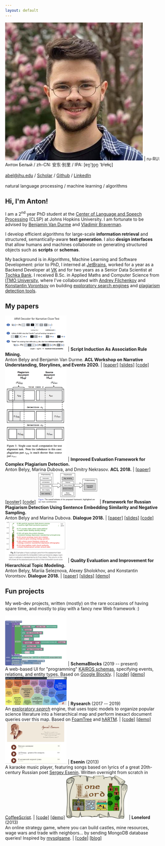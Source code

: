 ```yaml
---
layout: default
---
```


[<img class="profile-picture" src="img/about/anton_sq.jpg">](img/about/anton.jpg) | ru-RU: Антон Белый / zh-CN: 安东·别里 / IPA: [ɐn̪'t̪o̞n̪ 'bʲeɫɨç] <br><br> [abel@jhu.edu](mailto:abel@jhu.edu) / [Scholar](https://scholar.google.com/citations?user=okfWOCsAAAAJ) / [Github](https://github.com/AVBelyy/) / [LinkedIn](https://www.linkedin.com/in/anton-belyy-99704310b/) <br><br> natural language processing / machine learning / algorithms

## Hi, I'm Anton!
I am a 2<sup>nd</sup> year PhD student at the [Center of Language and Speech Processing](https://www.clsp.jhu.edu/) (CLSP) at Johns Hopkins University. I am fortunate to be advised by [Benjamin Van Durme](http://www.cs.jhu.edu/~vandurme/) and [Vladimir Braverman](http://www.cs.jhu.edu/~vova/).

I develop efficient algorithms for large-scale **information retrieval** and structured, semantically-aware **text generation**. I also **design interfaces** that allow humans and machines collaborate on generating structured objects such as **scripts** or **schemas**.        

My background is in Algorithms, Machine Learning and Software Development: prior to PhD, I interned at [JetBrains](https://www.jetbrains.com/), worked for a year as a Backend Developer at [VK](https://en.wikipedia.org/wiki/VK_(service)) and for two years as a Senior Data Scientist at [Tochka Bank](https://tochka.com/).
I received B.Sc. in Applied Maths and Computer Science from [ITMO University](https://en.itmo.ru/), where I've collaborated with [Andrey Filchenkov](https://scholar.google.ru/citations?user=ry63T9QAAAAJ&hl=en&oi=ao) and [Konstantin Vorontsov](https://scholar.google.ru/citations?user=KIW4fnsAAAAJ&hl=en&oi=ao) on building [exploratory search engines](https://github.com/AVBelyy/Rysearch) and [plagiarism detection tools](http://itmo.news/en/science/it/news/8440/).

## My papers

<img src="img/publications/si-as-arm.png" alt="SI as ARM screenshot" style="width: 200px"/> | **Script Induction As Association Rule Mining.** <br>Anton Belyy and Benjamin Van Durme. **ACL Workshop on Narrative Understanding, Storylines, and Events 2020.** | [[paper]](https://www.aclweb.org/anthology/2020.nuse-1.7/) [[slides]](https://slideslive.com/38929746/script-induction-as-association-rule-mining) [[code]](https://github.com/AVBelyy/arm-nachos)
<img src="img/publications/normplagdet.png" alt="Normplagdet screenshot" style="width: 200px"/> | **Improved Evaluation Framework for Complex Plagiarism Detection.** <br>Anton Belyy, Marina Dubova, and Dmitry Nekrasov. **ACL 2018.** | [[paper]](http://www.aclweb.org/anthology/P18-2026) [[poster]](http://anthology.aclweb.org/attachments/P18-2026.Poster.pdf) [[code]](https://github.com/AVBelyy/normplagdet)
<img src="img/publications/rusplagiarism.png" alt="Russian plagiarism detection screenshot" style="width: 200px"/> | **Framework for Russian Plagiarism Detection Using Sentence Embedding Similarity and Negative Sampling.** <br>Anton Belyy and Marina Dubova. **Dialogue 2018.** | [[paper]](http://www.dialog-21.ru/media/4289/belyyav_dubovama.pdf) [[slides]](http://www.dialog-21.ru/media/4351/belyy_dubova.pdf) [[code]](https://github.com/AVBelyy/hack-the-plag-2017) 
<img src="img/publications/hartm.png" alt="Hiearchical ARTM improvement screenshot" style="width: 200px"/> | **Quality Evaluation and Improvement for Hierarchical Topic Modeling.** <br>Anton Belyy, Mariia Seleznova, Alexey Sholokhov, and Konstantin Vorontsov. **Dialogue 2018.** | [[paper]](http://www.dialog-21.ru/media/4562/belyyavplusetal.pdf) [[slides]](http://www.dialog-21.ru/media/4352/belyy_seleznova.pdf) [[demo]](https://github.com/AVBelyy/Rysearch)

## Fun projects

My web-dev projects, written (mostly) on the rare occasions of having spare time, and mostly to play with a fancy new Web framework :)   

<img src="img/projects/schema-blocks.png" alt="schema-blocks screenshot" style="width: 200px"/> | **SchemaBlocks** (2019 -- present) <br> A web-based UI for "programming" [KAIROS schemas](https://www.darpa.mil/program/knowledge-directed-artificial-intelligence-reasoning-over-schemas), specifying events, relations, and entity types. Based on [Google Blockly](https://github.com/google/blockly). | [[code]](http://github.com/AVBelyy/SchemaBlocks) [[demo]](http://sb.retloko.org)
<img src="img/projects/rysearch.jpg" alt="rysearch screenshot" style="width: 200px"/> | **Rysearch** (2017 -- 2019) <br> An [explorato*ry* *search*](https://en.wikipedia.org/wiki/Exploratory_search) engine, that uses topic models to organize popular science literature into a hierarchical map and perform inexact document queries over this map. Based on [FoamTree](https://carrotsearch.com/foamtree/) and [hARTM](http://jmlda.org/papers/doc/2016/no2/Chirkova2016hARTM.pdf). | [[code]](http://github.com/AVBelyy/Rysearch) [[demo]](http://rysearch.retloko.org)
<img src="img/projects/esenin.jpg" alt="esenin screenshot" style="width: 200px"/> | **Esenin** (2013) <br> A karaoke music player, featuring songs based on lyrics of a great 20th-century Russian poet [Sergey Esenin](https://en.wikipedia.org/wiki/Sergei_Yesenin). Written overnight from scratch in [CoffeeScript](https://coffeescript.org/). | [[code]](http://github.com/AVBelyy/esenin) [[demo]](http://esenin.retloko.org)
<img src="img/projects/lonelord.jpg" alt="lonelord screenshot" style="width: 200px"/> | **Lonelord** (2013) <br> An online strategy game, where you can build castles, mine resources, wage wars and trade with neighbors... by sending MongoDB database queries! Inspired by [mysqlgame](https://news.ycombinator.com/item?id=5964816).  | [[code]](http://github.com/AVBelyy/lonelord) [[blog]](https://habr.com/ru/post/189614/) 
